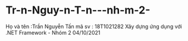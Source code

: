 # Tr-n-Nguy-n-T-n---nh-m-2-
Họ và tên :Trần Nguyễn Tấn 
mã sv : 18T1021282
Xây dựng ứng dụng với .NET Framework - Nhóm 2
04/10/2021
